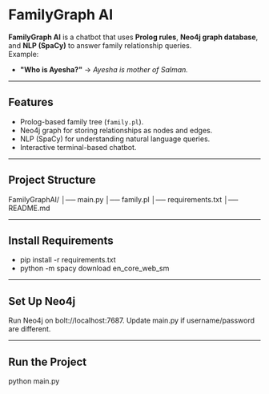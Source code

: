 # FamilyGraph AI

**FamilyGraph AI** is a chatbot that uses **Prolog rules**, **Neo4j graph database**, and **NLP (SpaCy)** to answer family relationship queries.  
Example:
- **"Who is Ayesha?"** → *Ayesha is mother of Salman.*
  
---

## Features
- Prolog-based family tree (`family.pl`).
- Neo4j graph for storing relationships as nodes and edges.
- NLP (SpaCy) for understanding natural language queries.
- Interactive terminal-based chatbot.

---

## Project Structure
FamilyGraphAI/
│── main.py
│── family.pl
│── requirements.txt
│── README.md

---

## Install Requirements
- pip install -r requirements.txt
- python -m spacy download en_core_web_sm

---

## Set Up Neo4j
Run Neo4j on bolt://localhost:7687.
Update main.py if username/password are different.

---

## Run the Project
python main.py
